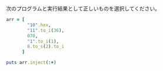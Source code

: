 次のプログラムと実行結果として正しいものを選択してください。

```ruby
arr = [
        "10".hex,
        "11".to_i(36),
        070,
        "1".to_i(1),
        8.to_s(2).to_i
      ]

puts arr.inject(:+)
```
